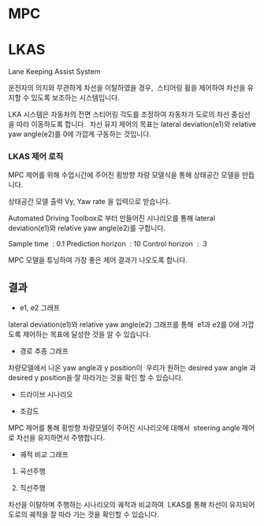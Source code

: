 # MPC

# LKAS

Lane Keeping Assist System

운전자의 의지와 무관하게 차선을 이탈하였을 경우, 
스티어링 휠을 제어하여 차선을 유지할 수 있도록 보조하는 시스템입니다.

LKA 시스템은 자동차의 전면 스티어링 각도를 조정하여 자동차가 도로의 차선 중심선을 따라 이동하도록 합니다. 
차선 유지 제어의 목표는 lateral deviation(e1)와 relative yaw angle(e2)를 0에 가깝게 구동하는 것입니다.

### LKAS 제어 로직

MPC 제어를 위해 수업시간에 주어진 횡방향 차량 모델식을 통해 상태공간 모델을 만듭니다.

상태공간 모델 출력 Vy, Yaw rate 을 입력으로 받습니다.

Automated Driving Toolbox로 부터 만들어진 시나리오를 통해 lateral deviation(e1)와 relative yaw angle(e2)를 구합니다.

Sample time  : 0.1
Prediction horizon  : 10
Control horizon  :  3

MPC 모델을 튜닝하여 가장 좋은 제어 결과가
나오도록 합니다.

## 결과

- e1, e2 그래프

lateral deviation(e1)와 relative yaw angle(e2) 그래프를 통해
 e1과 e2를 0에 가깝도록 제어하는 목표에 달성한 것을 알 수 있습니다.

- 경로 추종 그래프

차량모델에서 나온 yaw angle과 y position이 
우리가 원하는 desired yaw angle 과 desired y position을 잘 따라가는 것을 확인 할 수 있습니다.

- 드라이브 시나리오

- 조감도

MPC 제어를 통해 횡방향 차량모델이 주어진 시나리오에 대해서 
steering angle 제어로 차선을 유지하면서 주행합니다.

- 궤적 비교 그래프
1. 곡선주행

1. 직선주행

차선을 이탈하며 주행하는 시나리오의 궤적과 비교하여 
LKAS를 통해 차선이 유지되어 도로의 궤적을 잘 따라 가는 것을 확인할 수 있습니다.